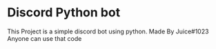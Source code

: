 # Discord Python bot


This Project is a simple discord bot using python.
Made By Juice#1023
Anyone can use that code
